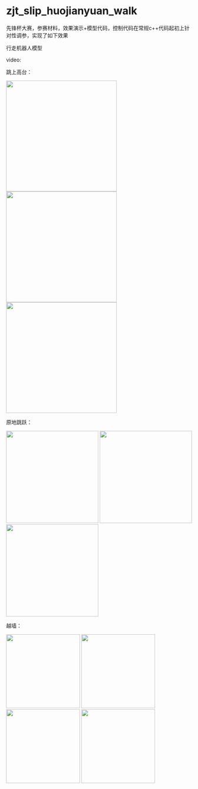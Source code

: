 # zjt_slip_huojianyuan_walk
先锋杯大赛，参赛材料，效果演示+模型代码，控制代码在常规c++代码起初上针对性调参，实现了如下效果


行走机器人模型


video:


跳上高台：


<img src="https://github.com/user-attachments/assets/1e933b3e-f667-43cf-8728-3987efe5c271" width="300px" />

<img src="https://github.com/user-attachments/assets/6267f017-1fde-4d54-953e-dceddeaadb2b" width="300px" />

<img src="https://github.com/user-attachments/assets/02227d5f-5d28-437d-9120-b0fd03c7908c" width="300px" />

原地跳跃：

<img src="https://github.com/user-attachments/assets/50ed8511-3ece-40e8-9a6c-861946e3d512" height="250px" />

<img src="https://github.com/user-attachments/assets/905a5323-59a1-43e8-9fc4-d3dac0b4b282" height="250px" />

<img src="https://github.com/user-attachments/assets/ff575b2b-6b52-4079-8d02-81bf60580b18" height="250px" />

越墙：

<img src="https://github.com/user-attachments/assets/2ecd8be5-4d26-4a5a-bd1e-1effee99a486" height="200px" />

<img src="https://github.com/user-attachments/assets/5384332c-cd7b-4a38-bb04-c94ad4b2e8eb" height="200px" />

<img src="https://github.com/user-attachments/assets/4f8a2333-158b-4105-a869-fb872998334f" height="200px" />

<img src="https://github.com/user-attachments/assets/cbe517b9-4d5f-41fd-8c19-61f46ec9722f" height="200px" />

